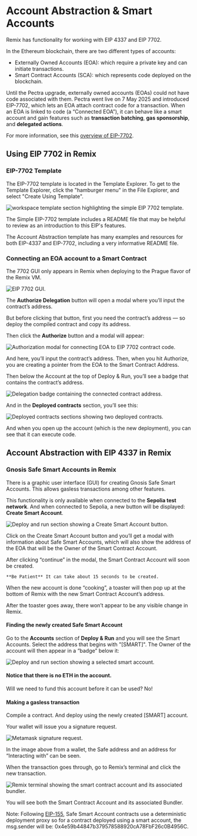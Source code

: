 # Account Abstraction & Smart Accounts

Remix has functionality for working with EIP 4337 and EIP 7702.

In the Ethereum blockchain, there are two different types of accounts:

- Externally Owned Accounts (EOA): which require a private key and can initiate transactions.
- Smart Contract Accounts (SCA): which represents code deployed on the blockchain.

Until the Pectra upgrade, externally owned accounts (EOAs) could not have code associated with them. Pectra went live on 7 May 2025 and introduced EIP-7702, which lets an EOA attach contract code for a transaction. When an EOA is linked to code (a “Connected EOA”), it can behave like a smart account and gain features such as **transaction batching**, **gas sponsorship**, and **delegated actions**.

For more information, see this [overview of EIP-7702](https://eip7702.io).

## Using EIP 7702 in Remix

### EIP-7702 Template

The EIP-7702 template is located in the Template Explorer. To get to the Template Explorer, click the "hamburger menu" in the File Explorer, and select "Create Using Template".

![workspace template section highlighting the simple EIP 7702 template.](images/a-aa-ws-template-7702.png)

The Simple EIP-7702 template includes a README file that may be helpful to review as an introduction to this EIP's features.

The Account Abstraction template has many examples and resources for both EIP-4337 and EIP-7702, including a very informative README file.

### Connecting an EOA account to a Smart Contract

The 7702 GUI only appears in Remix when deploying to the Prague flavor of the Remix VM.

![EIP 7702 GUI.](images/a-aa-7702-vm-prague.png)

The **Authorize Delegation** button will open a modal where you’ll input the contract’s address.

But before clicking that button, first you need the contract’s address — so deploy the compiled contract and copy its address.

Then click the **Authorize** button and a modal will appear:

![Authorization modal for connecting EOA to EIP 7702 contract code.](images/a-aa-7702-modal.png)

And here, you’ll input the contract’s address. Then, when you hit Authorize, you are creating a pointer from the EOA to the Smart Contract Address.

Then below the Account at the top of Deploy & Run, you’ll see a badge that contains the contract’s address.

![Delegation badge containing the connected contract address.](images/a-aa-connection-badge.png)

And in the **Deployed contracts** section, you’ll see this:

![Deployed contracts sections showing two deployed contracts.](images/a-aa-deployed-7702.png)

And when you open up the account (which is the new deployment), you can see that it can execute code.

## Account Abstraction with EIP 4337 in Remix

### Gnosis Safe Smart Accounts in Remix

There is a graphic user interface (GUI) for creating Gnosis Safe Smart Accounts. This allows gasless transactions among other features.

This functionality is only available when connected to the **Sepolia test network**.
And when connected to Sepolia, a new button will be displayed: **Create Smart Account**.

![Deploy and run section showing a Create Smart Account button.](images/a-aa-gsa-create1.png)

Click on the Create Smart Account button and you’ll get a modal with information about Safe Smart Accounts, which will also show the address of the EOA that will be the Owner of the Smart Contract Account.

After clicking “continue” in the modal, the Smart Contract Account will soon be created.

```{note}
**Be Patient** It can take about 15 seconds to be created.

```

When the new account is done “cooking”, a toaster will then pop up at the bottom of Remix with the new Smart Contract Account’s address.

After the toaster goes away, there won’t appear to be any visible change in Remix.

#### Finding the newly created Safe Smart Account

Go to the **Accounts** section of **Deploy & Run** and you will see the Smart Accounts. Select the address that begins with "[SMART]". The Owner of the account will then appear in a “badge” below it:

![Deploy and run section showing a selected smart account.](images/a-aa-gssa-account-select.png)

#### Notice that there is no ETH in the account.

Will we need to fund this account before it can be used? No!

#### Making a gasless transaction

Compile a contract. And deploy using the newly created [SMART] account.

Your wallet will issue you a signature request.

![Metamask signature request.](images/a-aa-gssa-sig-request.png)

In the image above from a wallet, the Safe address and an address for “Interacting with” can be seen.

When the transaction goes through, go to Remix’s terminal and click the new transaction.

![Remix terminal showing the smart contract account and its associated bundler.](images/a-aa-gsa-log.png)

You will see both the Smart Contract Account and its associated Bundler.

Note: Following [EIP-155](https://eips.ethereum.org/EIPS/eip-155), Safe Smart Account contracts use a deterministic deployment proxy so for a contract deployed using a smart account, the msg.sender will be: 0x4e59b44847b379578588920cA78FbF26c0B4956C.
